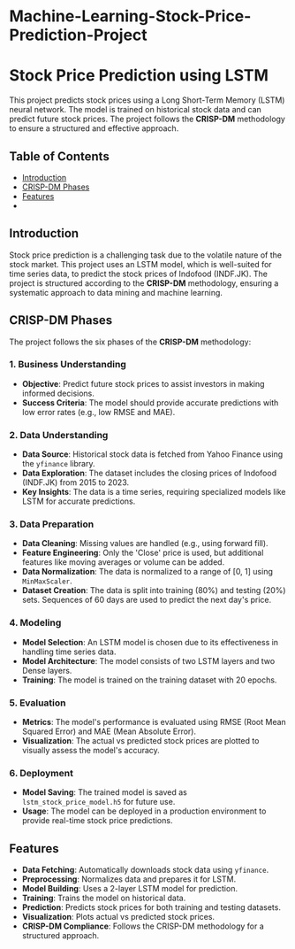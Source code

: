 # Machine-Learning-Stock-Price-Prediction-Project
# Stock Price Prediction using LSTM

This project predicts stock prices using a Long Short-Term Memory (LSTM) neural network. The model is trained on historical stock data and can predict future stock prices. The project follows the **CRISP-DM** methodology to ensure a structured and effective approach.

## Table of Contents
- [Introduction](#introduction)
- [CRISP-DM Phases](#crisp-dm-phases)
- [Features](#features)
- 
## Introduction
Stock price prediction is a challenging task due to the volatile nature of the stock market. This project uses an LSTM model, which is well-suited for time series data, to predict the stock prices of Indofood (INDF.JK). The project is structured according to the **CRISP-DM** methodology, ensuring a systematic approach to data mining and machine learning.

## CRISP-DM Phases
The project follows the six phases of the **CRISP-DM** methodology:

### 1. Business Understanding
- **Objective**: Predict future stock prices to assist investors in making informed decisions.
- **Success Criteria**: The model should provide accurate predictions with low error rates (e.g., low RMSE and MAE).

### 2. Data Understanding
- **Data Source**: Historical stock data is fetched from Yahoo Finance using the `yfinance` library.
- **Data Exploration**: The dataset includes the closing prices of Indofood (INDF.JK) from 2015 to 2023.
- **Key Insights**: The data is a time series, requiring specialized models like LSTM for accurate predictions.

### 3. Data Preparation
- **Data Cleaning**: Missing values are handled (e.g., using forward fill).
- **Feature Engineering**: Only the 'Close' price is used, but additional features like moving averages or volume can be added.
- **Data Normalization**: The data is normalized to a range of [0, 1] using `MinMaxScaler`.
- **Dataset Creation**: The data is split into training (80%) and testing (20%) sets. Sequences of 60 days are used to predict the next day's price.

### 4. Modeling
- **Model Selection**: An LSTM model is chosen due to its effectiveness in handling time series data.
- **Model Architecture**: The model consists of two LSTM layers and two Dense layers.
- **Training**: The model is trained on the training dataset with 20 epochs.

### 5. Evaluation
- **Metrics**: The model's performance is evaluated using RMSE (Root Mean Squared Error) and MAE (Mean Absolute Error).
- **Visualization**: The actual vs predicted stock prices are plotted to visually assess the model's accuracy.

### 6. Deployment
- **Model Saving**: The trained model is saved as `lstm_stock_price_model.h5` for future use.
- **Usage**: The model can be deployed in a production environment to provide real-time stock price predictions.

## Features
- **Data Fetching**: Automatically downloads stock data using `yfinance`.
- **Preprocessing**: Normalizes data and prepares it for LSTM.
- **Model Building**: Uses a 2-layer LSTM model for prediction.
- **Training**: Trains the model on historical data.
- **Prediction**: Predicts stock prices for both training and testing datasets.
- **Visualization**: Plots actual vs predicted stock prices.
- **CRISP-DM Compliance**: Follows the CRISP-DM methodology for a structured approach.
